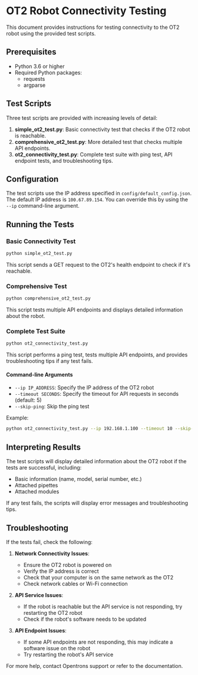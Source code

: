 # OT2 Robot Connectivity Testing

This document provides instructions for testing connectivity to the OT2 robot using the provided test scripts.

## Prerequisites

- Python 3.6 or higher
- Required Python packages:
  - requests
  - argparse

## Test Scripts

Three test scripts are provided with increasing levels of detail:

1. **simple_ot2_test.py**: Basic connectivity test that checks if the OT2 robot is reachable.
2. **comprehensive_ot2_test.py**: More detailed test that checks multiple API endpoints.
3. **ot2_connectivity_test.py**: Complete test suite with ping test, API endpoint tests, and troubleshooting tips.

## Configuration

The test scripts use the IP address specified in `config/default_config.json`. The default IP address is `100.67.89.154`. You can override this by using the `--ip` command-line argument.

## Running the Tests

### Basic Connectivity Test

```bash
python simple_ot2_test.py
```

This script sends a GET request to the OT2's health endpoint to check if it's reachable.

### Comprehensive Test

```bash
python comprehensive_ot2_test.py
```

This script tests multiple API endpoints and displays detailed information about the robot.

### Complete Test Suite

```bash
python ot2_connectivity_test.py
```

This script performs a ping test, tests multiple API endpoints, and provides troubleshooting tips if any test fails.

#### Command-line Arguments

- `--ip IP_ADDRESS`: Specify the IP address of the OT2 robot
- `--timeout SECONDS`: Specify the timeout for API requests in seconds (default: 5)
- `--skip-ping`: Skip the ping test

Example:
```bash
python ot2_connectivity_test.py --ip 192.168.1.100 --timeout 10 --skip-ping
```

## Interpreting Results

The test scripts will display detailed information about the OT2 robot if the tests are successful, including:

- Basic information (name, model, serial number, etc.)
- Attached pipettes
- Attached modules

If any test fails, the scripts will display error messages and troubleshooting tips.

## Troubleshooting

If the tests fail, check the following:

1. **Network Connectivity Issues**:
   - Ensure the OT2 robot is powered on
   - Verify the IP address is correct
   - Check that your computer is on the same network as the OT2
   - Check network cables or Wi-Fi connection

2. **API Service Issues**:
   - If the robot is reachable but the API service is not responding, try restarting the OT2 robot
   - Check if the robot's software needs to be updated

3. **API Endpoint Issues**:
   - If some API endpoints are not responding, this may indicate a software issue on the robot
   - Try restarting the robot's API service

For more help, contact Opentrons support or refer to the documentation.
